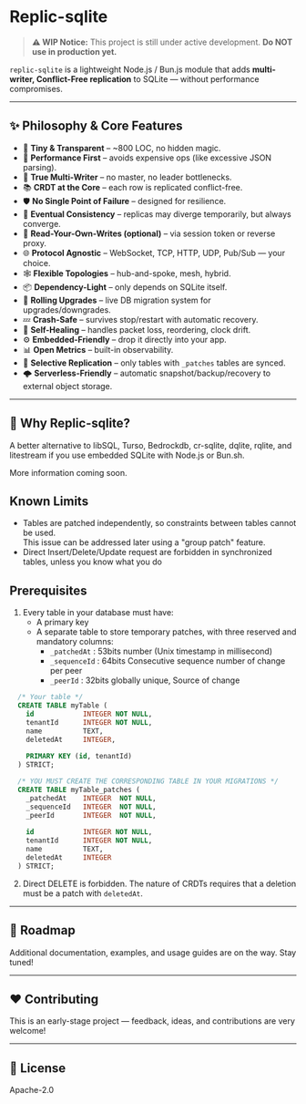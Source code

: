 # Replic-sqlite  

> **⚠️ WIP Notice:** This project is still under active development. **Do NOT use in production yet.**

`replic-sqlite` is a lightweight Node.js / Bun.js module that adds **multi-writer, Conflict-Free replication** to SQLite — without performance compromises.  

---

## ✨ Philosophy & Core Features  

- 🧩 **Tiny & Transparent** – ~800 LOC, no hidden magic.
- 🚀 **Performance First** – avoids expensive ops (like excessive JSON parsing).
- 🔀 **True Multi-Writer** – no master, no leader bottlenecks.
- 📚 **CRDT at the Core** – each row is replicated conflict-free.
- 🛡️ **No Single Point of Failure** – designed for resilience.
- 🔄 **Eventual Consistency** – replicas may diverge temporarily, but always converge.
- 👤 **Read-Your-Own-Writes (optional)** – via session token or reverse proxy.
- 🌐 **Protocol Agnostic** – WebSocket, TCP, HTTP, UDP, Pub/Sub — your choice.
- 🕸️ **Flexible Topologies** – hub-and-spoke, mesh, hybrid.
- 📦 **Dependency-Light** – only depends on SQLite itself.
- 🔧 **Rolling Upgrades** – live DB migration system for upgrades/downgrades.
- 💤 **Crash-Safe** – survives stop/restart with automatic recovery.
- 💪 **Self-Healing** – handles packet loss, reordering, clock drift.
- ⚙️ **Embedded-Friendly** – drop it directly into your app.
- 📊 **Open Metrics** – built-in observability.
- 🎯 **Selective Replication** – only tables with `_patches` tables are synced.
- 🌩️ **Serverless-Friendly** – automatic snapshot/backup/recovery to external object storage.

---

## 🚀 Why Replic-sqlite?  

A better alternative to libSQL, Turso, Bedrockdb, cr-sqlite, dqlite, rqlite, and litestream if you use embedded SQLite with Node.js or Bun.sh.  

More information coming soon.  


## Known Limits

- Tables are patched independently, so constraints between tables cannot be used.  
  This issue can be addressed later using a "group patch" feature.
- Direct Insert/Delete/Update request are forbidden in synchronized tables, unless you know what you do

## Prerequisites

1) Every table in your database must have:
   - A primary key  
   - A separate table to store temporary patches, with three reserved and mandatory columns:  
     - `_patchedAt`  : 53bits number (Unix timestamp in millisecond)
     - `_sequenceId` : 64bits Consecutive sequence number of change per peer
     - `_peerId`     : 32bits globally unique, Source of change


```sql
  /* Your table */
  CREATE TABLE myTable (
    id            INTEGER NOT NULL,
    tenantId      INTEGER NOT NULL,
    name          TEXT,
    deletedAt     INTEGER,
    
    PRIMARY KEY (id, tenantId)
  ) STRICT;

  /* YOU MUST CREATE THE CORRESPONDING TABLE IN YOUR MIGRATIONS */
  CREATE TABLE myTable_patches (
    _patchedAt    INTEGER  NOT NULL,
    _sequenceId   INTEGER  NOT NULL,
    _peerId       INTEGER  NOT NULL,
      
    id            INTEGER NOT NULL,
    tenantId      INTEGER NOT NULL,
    name          TEXT,
    deletedAt     INTEGER
  ) STRICT;
```

2) Direct DELETE is forbidden.  The nature of CRDTs requires that a deletion must be a patch with `deletedAt`.



---

## 📅 Roadmap  

Additional documentation, examples, and usage guides are on the way. Stay tuned!  

---

## ❤️ Contributing  

This is an early-stage project — feedback, ideas, and contributions are very welcome!  

---

## 📜 License  

Apache-2.0

